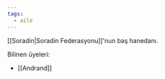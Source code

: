 ```yaml
---  
tags:
  - aile  
---  
```

  
[[Soradin|Soradin Federasyonu]]'nun baş hanedanı.  
  
Bilinen üyeleri:  
- [[Andrand]]